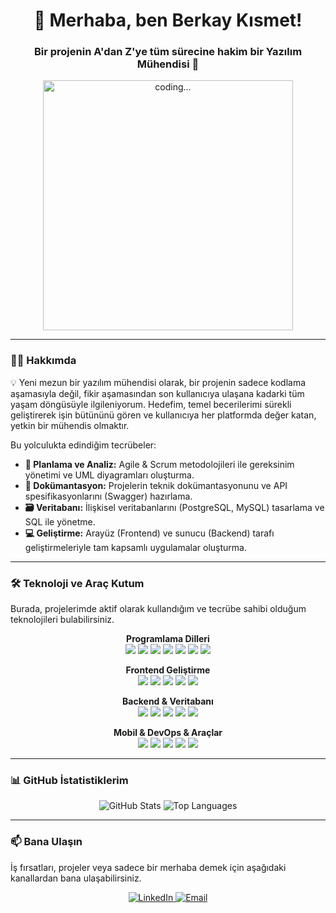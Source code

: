 <h1 align="center">👋 Merhaba, ben Berkay Kısmet!</h1>
<h3 align="center">Bir projenin A'dan Z'ye tüm sürecine hakim bir Yazılım Mühendisi 🚀</h3>

<p align="center">
  <img src="https://media.giphy.com/media/L1R1tvI9svkIWwpVYr/giphy.gif" alt="coding..." width="400"/>
</p>

---

### 👨‍💻 Hakkımda

💡 Yeni mezun bir yazılım mühendisi olarak, bir projenin sadece kodlama aşamasıyla değil, fikir aşamasından son kullanıcıya ulaşana kadarki tüm yaşam döngüsüyle ilgileniyorum. Hedefim, temel becerilerimi sürekli geliştirerek işin bütününü gören ve kullanıcıya her platformda değer katan, yetkin bir mühendis olmaktır.

Bu yolculukta edindiğim tecrübeler:
-   **📝 Planlama ve Analiz:** Agile & Scrum metodolojileri ile gereksinim yönetimi ve UML diyagramları oluşturma.
-   **📄 Dokümantasyon:** Projelerin teknik dokümantasyonunu ve API spesifikasyonlarını (Swagger) hazırlama.
-   **🗃️ Veritabanı:** İlişkisel veritabanlarını (PostgreSQL, MySQL) tasarlama ve SQL ile yönetme.
-   **💻 Geliştirme:** Arayüz (Frontend) ve sunucu (Backend) tarafı geliştirmeleriyle tam kapsamlı uygulamalar oluşturma.

---

### 🛠️ Teknoloji ve Araç Kutum

Burada, projelerimde aktif olarak kullandığım ve tecrübe sahibi olduğum teknolojileri bulabilirsiniz.

<p align="center">
  <strong>Programlama Dilleri</strong><br>
  <a href="#"><img src="https://img.shields.io/badge/C%2B%2B-00599C?style=for-the-badge&logo=c%2B%2B&logoColor=white" /></a>
  <a href="#"><img src="https://img.shields.io/badge/C%23-239120?style=for-the-badge&logo=c-sharp&logoColor=white" /></a>
  <a href="#"><img src="https://img.shields.io/badge/Java-ED8B00?style=for-the-badge&logo=java&logoColor=white" /></a>
  <a href="#"><img src="https://img.shields.io/badge/Kotlin-7F52FF?style=for-the-badge&logo=kotlin&logoColor=white" /></a>
  <a href="#"><img src="https://img.shields.io/badge/Python-3776AB?style=for-the-badge&logo=python&logoColor=white" /></a>
  <a href="#"><img src="https://img.shields.io/badge/JavaScript-F7DF1E?style=for-the-badge&logo=javascript&logoColor=black" /></a>
  <a href="#"><img src="https://img.shields.io/badge/TypeScript-3178C6?style=for-the-badge&logo=typescript&logoColor=white" /></a>
</p>

<p align="center">
  <strong>Frontend Geliştirme</strong><br>
  <a href="#"><img src="https://img.shields.io/badge/HTML5-E34F26?style=for-the-badge&logo=html5&logoColor=white" /></a>
  <a href="#"><img src="https://img.shields.io/badge/CSS3-1572B6?style=for-the-badge&logo=css3&logoColor=white" /></a>
  <a href="#"><img src="https://img.shields.io/badge/Angular-DD0031?style=for-the-badge&logo=angular&logoColor=white" /></a>
  <a href="#"><img src="https://img.shields.io/badge/Next.js-000000?style=for-the-badge&logo=nextdotjs&logoColor=white" /></a>
  <a href="#"><img src="https://img.shields.io/badge/React-61DAFB?style=for-the-badge&logo=react&logoColor=black" /></a>
</p>

<p align="center">
  <strong>Backend & Veritabanı</strong><br>
  <a href="#"><img src="https://img.shields.io/badge/Spring-6DB33F?style=for-the-badge&logo=spring&logoColor=white" /></a>
  <a href="#"><img src="https://img.shields.io/badge/.NET-512BD4?style=for-the-badge&logo=dotnet&logoColor=white" /></a>
  <a href="#"><img src="https://img.shields.io/badge/PostgreSQL-4169E1?style=for-the-badge&logo=postgresql&logoColor=white" /></a>
  <a href="#"><img src="https://img.shields.io/badge/MySQL-4479A1?style=for-the-badge&logo=mysql&logoColor=white" /></a>
  <a href="#"><img src="https://img.shields.io/badge/Microsoft_SQL_Server-CC2927?style=for-the-badge&logo=microsoft-sql-server&logoColor=white" /></a>
</p>

<p align="center">
  <strong>Mobil & DevOps & Araçlar</strong><br>
  <a href="#"><img src="https://img.shields.io/badge/Android-3DDC84?style=for-the-badge&logo=android&logoColor=white" /></a>
  <a href="#"><img src="https://img.shields.io/badge/Git-F05032?style=for-the-badge&logo=git&logoColor=white" /></a>
  <a href="#"><img src="https://img.shields.io/badge/Docker-2496ED?style=for-the-badge&logo=docker&logoColor=white" /></a>
  <a href="#"><img src="https://img.shields.io/badge/Ubuntu-E95420?style=for-the-badge&logo=ubuntu&logoColor=white" /></a>
  <a href="#"><img src="https://img.shields.io/badge/Swagger-85EA2D?style=for-the-badge&logo=swagger&logoColor=black" /></a>
</p>

---

### 📊 GitHub İstatistiklerim

<!-- ⚠️ DİKKAT: "kullanici-adiniz" yazan yeri kendi GitHub kullanıcı adınızla değiştirin -->
<p align="center">
  <img src="https://github-readme-stats.vercel.app/api?username=kullanici-adiniz&show_icons=true&theme=tokyonight&hide_border=true&include_all_commits=true&count_private=true" alt="GitHub Stats" />
  <img src="https://github-readme-stats.vercel.app/api/top-langs/?username=kullanici-adiniz&layout=compact&theme=tokyonight&hide_border=true" alt="Top Languages" />
</p>

---

### 📫 Bana Ulaşın

İş fırsatları, projeler veya sadece bir merhaba demek için aşağıdaki kanallardan bana ulaşabilirsiniz.

<!-- ⚠️ DİKKAT: Linklerdeki "#" veya placeholder kısımları kendi profil linklerinizle değiştirin -->
<p align="center">
  <a href="https://linkedin.com/in/linkedin-kullanici-adiniz" target="_blank">
    <img src="https://img.shields.io/badge/LinkedIn-0077B5?style=for-the-badge&logo=linkedin&logoColor=white" alt="LinkedIn"/>
  </a>
  <a href="mailto:mail-adresiniz@ornek.com" target="_blank">
    <img src="https://img.shields.io/badge/Email-D14836?style=for-the-badge&logo=gmail&logoColor=white" alt="Email"/>
  </a>
</p>
